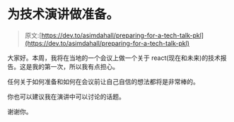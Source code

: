 # 为技术演讲做准备。

> 原文:[https://dev.to/asimdahall/preparing-for-a-tech-talk-pkl](https://dev.to/asimdahall/preparing-for-a-tech-talk-pkl)

大家好。本周，我将在当地的一个会议上做一个关于 react(现在和未来)的技术报告。这是我的第一次，所以我有点担心。

任何关于如何准备和如何在会议前让自己自信的想法都将是非常棒的。

你也可以建议我在演讲中可以讨论的话题。

谢谢你。